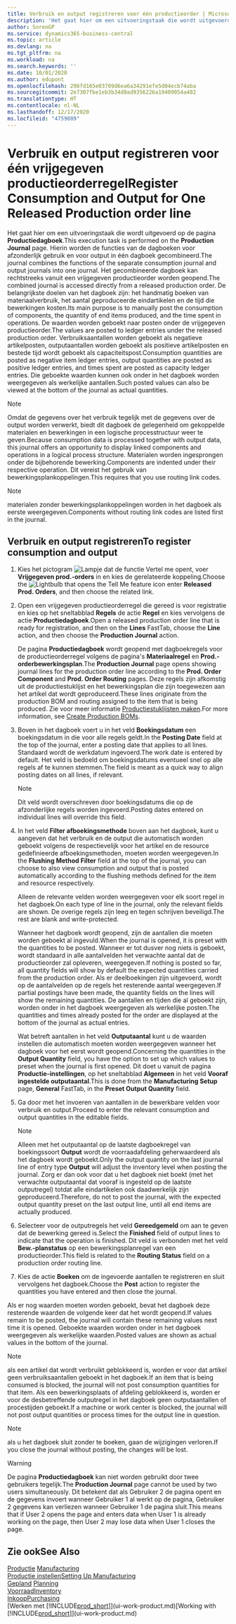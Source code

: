 ```yaml
---
title: Verbruik en output registreren voor één productieorder | Microsoft Docs
description: 'Het gaat hier om een uitvoeringstaak die wordt uitgevoerd op de pagina **Productiedagboek**. Hierin worden de functies van de dagboeken voor afzonderlijk gebruik en voor output in één dagboek gecombineerd. Het gecombineerde dagboek kan rechtstreeks vanuit een vrijgegeven productieorder worden geopend. De belangrijkste doelen van het dagboek zijn: het handmatig boeken van materiaalverbruik, het aantal geproduceerde eindartikelen en de tijd die bewerkingen kosten.'
author: SorenGP
ms.service: dynamics365-business-central
ms.topic: article
ms.devlang: na
ms.tgt_pltfrm: na
ms.workload: na
ms.search.keywords: ''
ms.date: 10/01/2020
ms.author: edupont
ms.openlocfilehash: 298fd165e03709d6ea6a34291efe5d04ecb74aba
ms.sourcegitcommit: 2e7307fbe1eb3b34d0ad9356226a19409054a402
ms.translationtype: HT
ms.contentlocale: nl-NL
ms.lasthandoff: 12/17/2020
ms.locfileid: "4759089"
---
```

# <a name="register-consumption-and-output-for-one-released-production-order-line"></a><span data-ttu-id="179d6-106">Verbruik en output registreren voor één vrijgegeven productieorderregel</span><span class="sxs-lookup"><span data-stu-id="179d6-106">Register Consumption and Output for One Released Production order line</span></span>
<span data-ttu-id="179d6-107">Het gaat hier om een uitvoeringstaak die wordt uitgevoerd op de pagina **Productiedagboek**.</span><span class="sxs-lookup"><span data-stu-id="179d6-107">This execution task is performed on the **Production Journal** page.</span></span> <span data-ttu-id="179d6-108">Hierin worden de functies van de dagboeken voor afzonderlijk gebruik en voor output in één dagboek gecombineerd.</span><span class="sxs-lookup"><span data-stu-id="179d6-108">The journal combines the functions of the separate consumption journal and output journals into one journal.</span></span> <span data-ttu-id="179d6-109">Het gecombineerde dagboek kan rechtstreeks vanuit een vrijgegeven productieorder worden geopend.</span><span class="sxs-lookup"><span data-stu-id="179d6-109">The combined journal is accessed directly from a released production order.</span></span> <span data-ttu-id="179d6-110">De belangrijkste doelen van het dagboek zijn: het handmatig boeken van materiaalverbruik, het aantal geproduceerde eindartikelen en de tijd die bewerkingen kosten.</span><span class="sxs-lookup"><span data-stu-id="179d6-110">Its main purpose is to manually post the consumption of components, the quantity of end items produced, and the time spent in operations.</span></span> <span data-ttu-id="179d6-111">De waarden worden geboekt naar posten onder de vrijgegeven productieorder.</span><span class="sxs-lookup"><span data-stu-id="179d6-111">The values are posted to ledger entries under the released production order.</span></span> <span data-ttu-id="179d6-112">Verbruiksaantallen worden geboekt als negatieve artikelposten, outputaantallen worden geboekt als positieve artikelposten en bestede tijd wordt geboekt als capaciteitspost.</span><span class="sxs-lookup"><span data-stu-id="179d6-112">Consumption quantities are posted as negative item ledger entries, output quantities are posted as positive ledger entries, and times spent are posted as capacity ledger entries.</span></span> <span data-ttu-id="179d6-113">Die geboekte waarden kunnen ook onder in het dagboek worden weergegeven als werkelijke aantallen.</span><span class="sxs-lookup"><span data-stu-id="179d6-113">Such posted values can also be viewed at the bottom of the journal as actual quantities.</span></span>  

> [!NOTE]  
>  <span data-ttu-id="179d6-114">Omdat de gegevens over het verbruik tegelijk met de gegevens over de output worden verwerkt, biedt dit dagboek de gelegenheid om gekoppelde materialen en bewerkingen in een logische processtructuur weer te geven.</span><span class="sxs-lookup"><span data-stu-id="179d6-114">Because consumption data is processed together with output data, this journal offers an opportunity to display linked components and operations in a logical process structure.</span></span> <span data-ttu-id="179d6-115">Materialen worden ingesprongen onder de bijbehorende bewerking.</span><span class="sxs-lookup"><span data-stu-id="179d6-115">Components are indented under their respective operation.</span></span> <span data-ttu-id="179d6-116">Dit vereist het gebruik van bewerkingsplankoppelingen.</span><span class="sxs-lookup"><span data-stu-id="179d6-116">This requires that you use routing link codes.</span></span>  

> [!NOTE]  
>  <span data-ttu-id="179d6-117">materialen zonder bewerkingsplankoppelingen worden in het dagboek als eerste weergegeven.</span><span class="sxs-lookup"><span data-stu-id="179d6-117">Components without routing link codes are listed first in the journal.</span></span>  

## <a name="to-register-consumption-and-output"></a><span data-ttu-id="179d6-118">Verbruik en output registreren</span><span class="sxs-lookup"><span data-stu-id="179d6-118">To register consumption and output</span></span>  
1.  <span data-ttu-id="179d6-119">Kies het pictogram ![Lampje dat de functie Vertel me opent](media/ui-search/search_small.png "Vertel me wat u wilt doen"), voer **Vrijgegeven prod.-orders** in en kies de gerelateerde koppeling.</span><span class="sxs-lookup"><span data-stu-id="179d6-119">Choose the ![Lightbulb that opens the Tell Me feature](media/ui-search/search_small.png "Tell me what you want to do") icon enter **Released Prod. Orders**, and then choose the related link.</span></span>  
2.  <span data-ttu-id="179d6-120">Open een vrijgegeven productieorderregel die gereed is voor registratie en kies op het sneltabblad **Regels** de actie **Regel** en kies vervolgens de actie **Productiedagboek**.</span><span class="sxs-lookup"><span data-stu-id="179d6-120">Open a released production order line that is ready for registration, and then on the **Lines** FastTab, choose the **Line** action, and then choose the **Production Journal** action.</span></span>  

    <span data-ttu-id="179d6-121">De pagina **Productiedagboek** wordt geopend met dagboekregels voor de productieorderregel volgens de pagina's **Materiaalregel** en **Prod.-orderbewerkingsplan**.</span><span class="sxs-lookup"><span data-stu-id="179d6-121">The **Production Journal** page opens showing journal lines for the production order line according to the **Prod. Order Component** and **Prod. Order Routing** pages.</span></span> <span data-ttu-id="179d6-122">Deze regels zijn afkomstig uit de productiestuklijst en het bewerkingsplan die zijn toegewezen aan het artikel dat wordt geproduceerd.</span><span class="sxs-lookup"><span data-stu-id="179d6-122">These lines originate from the production BOM and routing assigned to the item that is being produced.</span></span> <span data-ttu-id="179d6-123">Zie voor meer informatie [Productiestuklijsten maken](production-how-to-create-routings.md).</span><span class="sxs-lookup"><span data-stu-id="179d6-123">For more information, see [Create Production BOMs](production-how-to-create-routings.md).</span></span>  

3.  <span data-ttu-id="179d6-124">Boven in het dagboek voert u in het veld **Boekingsdatum** een boekingsdatum in die voor alle regels geldt.</span><span class="sxs-lookup"><span data-stu-id="179d6-124">In the **Posting Date** field at the top of the journal, enter a posting date that applies to all lines.</span></span> <span data-ttu-id="179d6-125">Standaard wordt de werkdatum ingevoerd.</span><span class="sxs-lookup"><span data-stu-id="179d6-125">The work date is entered by default.</span></span> <span data-ttu-id="179d6-126">Het veld is bedoeld om boekingsdatums eventueel snel op alle regels af te kunnen stemmen.</span><span class="sxs-lookup"><span data-stu-id="179d6-126">The field is meant as a quick way to align posting dates on all lines, if relevant.</span></span>  

    > [!NOTE]  
    >  <span data-ttu-id="179d6-127">Dit veld wordt overschreven door boekingsdatums die op de afzonderlijke regels worden ingevoerd.</span><span class="sxs-lookup"><span data-stu-id="179d6-127">Posting dates entered on individual lines will override this field.</span></span>  

4.  <span data-ttu-id="179d6-128">In het veld **Filter afboekingsmethode** boven aan het dagboek, kunt u aangeven dat het verbruik en de output die automatisch worden geboekt volgens de respectievelijk voor het artikel en de resource gedefinieerde afboekingsmethoden, moeten worden weergegeven.</span><span class="sxs-lookup"><span data-stu-id="179d6-128">In the **Flushing Method Filter** field at the top of the journal, you can choose to also view consumption and output that is posted automatically according to the flushing methods defined for the item and resource respectively.</span></span>  

    <span data-ttu-id="179d6-129">Alleen de relevante velden worden weergegeven voor elk soort regel in het dagboek.</span><span class="sxs-lookup"><span data-stu-id="179d6-129">On each type of line in the journal, only the relevant fields are shown.</span></span> <span data-ttu-id="179d6-130">De overige regels zijn leeg en tegen schrijven beveiligd.</span><span class="sxs-lookup"><span data-stu-id="179d6-130">The rest are blank and write-protected.</span></span>  

    <span data-ttu-id="179d6-131">Wanneer het dagboek wordt geopend, zijn de aantallen die moeten worden geboekt al ingevuld.</span><span class="sxs-lookup"><span data-stu-id="179d6-131">When the journal is opened, it is preset with the quantities to be posted.</span></span> <span data-ttu-id="179d6-132">Wanneer er tot dusver nog niets is geboekt, wordt standaard in alle aantalvelden het verwachte aantal dat de productieorder zal opleveren, weergegeven.</span><span class="sxs-lookup"><span data-stu-id="179d6-132">If nothing is posted so far, all quantity fields will show by default the expected quantities carried from the production order.</span></span> <span data-ttu-id="179d6-133">Als er deelboekingen zijn uitgevoerd, wordt op de aantalvelden op de regels het resterende aantal weergegeven.</span><span class="sxs-lookup"><span data-stu-id="179d6-133">If partial postings have been made, the quantity fields on the lines will show the remaining quantities.</span></span> <span data-ttu-id="179d6-134">De aantallen en tijden die al geboekt zijn, worden onder in het dagboek weergegeven als werkelijke posten.</span><span class="sxs-lookup"><span data-stu-id="179d6-134">The quantities and times already posted for the order are displayed at the bottom of the journal as actual entries.</span></span>  

    <span data-ttu-id="179d6-135">Wat betreft aantallen in het veld **Outputaantal** kunt u de waarden instellen die automatisch moeten worden weergegeven wanneer het dagboek voor het eerst wordt geopend.</span><span class="sxs-lookup"><span data-stu-id="179d6-135">Concerning the quantities in the **Output Quantity** field, you have the option to set up which values to preset when the journal is first opened.</span></span> <span data-ttu-id="179d6-136">Dit doet u vanuit de pagina **Productie-instellingen**, op het sneltabblad **Algemeen** in het veld **Vooraf ingestelde outputaantal**.</span><span class="sxs-lookup"><span data-stu-id="179d6-136">This is done from the **Manufacturing Setup** page, **General** FastTab, in the **Preset Output Quantity** field.</span></span>

5.  <span data-ttu-id="179d6-137">Ga door met het invoeren van aantallen in de bewerkbare velden voor verbruik en output.</span><span class="sxs-lookup"><span data-stu-id="179d6-137">Proceed to enter the relevant consumption and output quantities in the editable fields.</span></span>  

    > [!NOTE]  
    >  <span data-ttu-id="179d6-138">Alleen met het outputaantal op de laatste dagboekregel van boekingssoort **Output** wordt de voorraadafdeling geherwaardeerd als het dagboek wordt geboekt.</span><span class="sxs-lookup"><span data-stu-id="179d6-138">Only the output quantity on the last journal line of entry type **Output** will adjust the inventory level when posting the journal.</span></span> <span data-ttu-id="179d6-139">Zorg er dan ook voor dat u het dagboek niet boekt (met het verwachte outputaantal dat vooraf is ingesteld op de laatste outputregel) totdat alle eindartikelen ook daadwerkelijk zijn geproduceerd.</span><span class="sxs-lookup"><span data-stu-id="179d6-139">Therefore, do not to post the journal, with the expected output quantity preset on the last output line, until all end items are actually produced.</span></span>  

6.  <span data-ttu-id="179d6-140">Selecteer voor de outputregels het veld **Gereedgemeld** om aan te geven dat de bewerking gereed is.</span><span class="sxs-lookup"><span data-stu-id="179d6-140">Select the **Finished** field of output lines to indicate that the operation is finished.</span></span> <span data-ttu-id="179d6-141">Dit veld is verbonden met het veld **Bew.-planstatus** op een bewerkingsplanregel van een productieorder.</span><span class="sxs-lookup"><span data-stu-id="179d6-141">This field is related to the **Routing Status** field on a production order routing line.</span></span>  
7.  <span data-ttu-id="179d6-142">Kies de actie **Boeken** om de ingevoerde aantallen te registreren en sluit vervolgens het dagboek.</span><span class="sxs-lookup"><span data-stu-id="179d6-142">Choose the **Post** action to register the quantities you have entered and then close the journal.</span></span>  

<span data-ttu-id="179d6-143">Als er nog waarden moeten worden geboekt, bevat het dagboek deze resterende waarden de volgende keer dat het wordt geopend.</span><span class="sxs-lookup"><span data-stu-id="179d6-143">If values remain to be posted, the journal will contain these remaining values next time it is opened.</span></span> <span data-ttu-id="179d6-144">Geboekte waarden worden onder in het dagboek weergegeven als werkelijke waarden.</span><span class="sxs-lookup"><span data-stu-id="179d6-144">Posted values are shown as actual values in the bottom of the journal.</span></span>  

> [!NOTE]  
>  <span data-ttu-id="179d6-145"> als een artikel dat wordt verbruikt geblokkeerd is, worden er voor dat artikel geen verbruiksaantallen geboekt in het dagboek.</span><span class="sxs-lookup"><span data-stu-id="179d6-145">If an item that is being consumed is blocked, the journal will not post consumption quantities for that item.</span></span> <span data-ttu-id="179d6-146">Als een bewerkingsplaats of afdeling geblokkeerd is, worden er voor de desbetreffende outputregel in het dagboek geen outputaantallen of procestijden geboekt.</span><span class="sxs-lookup"><span data-stu-id="179d6-146">If a machine or work center is blocked, the journal will not post output quantities or process times for the output line in question.</span></span>  

> [!NOTE]  
>  <span data-ttu-id="179d6-147">als u het dagboek sluit zonder te boeken, gaan de wijzigingen verloren.</span><span class="sxs-lookup"><span data-stu-id="179d6-147">If you close the journal without posting, the changes will be lost.</span></span>  

> [!WARNING]  
>  <span data-ttu-id="179d6-148">De pagina **Productiedagboek** kan niet worden gebruikt door twee gebruikers tegelijk.</span><span class="sxs-lookup"><span data-stu-id="179d6-148">The **Production Journal** page cannot be used by two users simultaneously.</span></span> <span data-ttu-id="179d6-149">Dit betekent dat als Gebruiker 2 de pagina opent en de gegevens invoert wanneer Gebruiker 1 al werkt op de pagina, Gebruiker 2 gegevens kan verliezen wanneer Gebruiker 1 de pagina sluit.</span><span class="sxs-lookup"><span data-stu-id="179d6-149">This means that if User 2 opens the page and enters data when User 1 is already working on the page, then User 2 may lose data when User 1 closes the page.</span></span>  

## <a name="see-also"></a><span data-ttu-id="179d6-150">Zie ook</span><span class="sxs-lookup"><span data-stu-id="179d6-150">See Also</span></span>  
<span data-ttu-id="179d6-151">[Productie](production-manage-manufacturing.md)  </span><span class="sxs-lookup"><span data-stu-id="179d6-151">[Manufacturing](production-manage-manufacturing.md)  </span></span>  
[<span data-ttu-id="179d6-152">Productie instellen</span><span class="sxs-lookup"><span data-stu-id="179d6-152">Setting Up Manufacturing</span></span>](production-configure-production-processes.md)  
<span data-ttu-id="179d6-153">[Gepland](production-planning.md)    </span><span class="sxs-lookup"><span data-stu-id="179d6-153">[Planning](production-planning.md)    </span></span>  
[<span data-ttu-id="179d6-154">Voorraad</span><span class="sxs-lookup"><span data-stu-id="179d6-154">Inventory</span></span>](inventory-manage-inventory.md)  
[<span data-ttu-id="179d6-155">Inkoop</span><span class="sxs-lookup"><span data-stu-id="179d6-155">Purchasing</span></span>](purchasing-manage-purchasing.md)  
<span data-ttu-id="179d6-156">[Werken met [!INCLUDE[prod_short](includes/prod_short.md)]](ui-work-product.md)</span><span class="sxs-lookup"><span data-stu-id="179d6-156">[Working with [!INCLUDE[prod_short](includes/prod_short.md)]](ui-work-product.md)</span></span>
